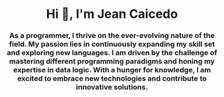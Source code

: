 <div id="header" align="center">
    <h1 align="center">Hi 👋, I'm Jean Caicedo</h1>
    <h3 align="center">As a programmer, I thrive on the ever-evolving nature of the field. My passion lies in continuously expanding my skill set and exploring new languages. I am driven by the challenge of mastering different programming paradigms and honing my expertise in data logic. With a hunger for knowledge, I am excited to embrace new technologies and contribute to innovative solutions.</h3>

</div>
